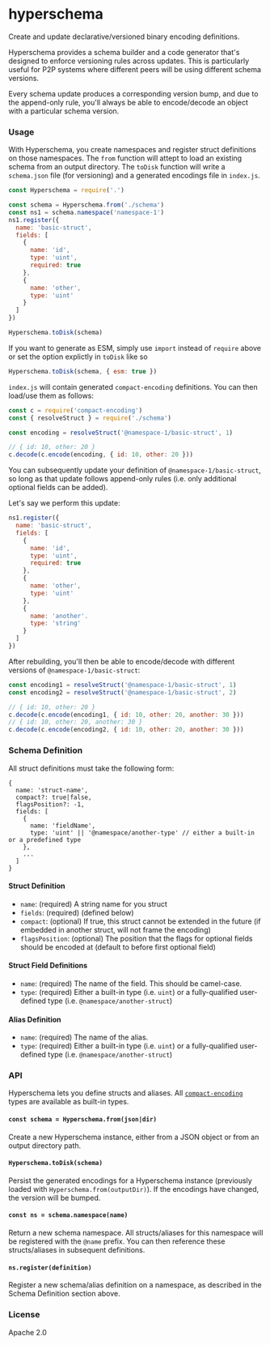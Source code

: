 # hyperschema
Create and update declarative/versioned binary encoding definitions.

Hyperschema provides a schema builder and a code generator that's designed to enforce versioning rules across updates. This is particularly useful for P2P systems where different peers will be using different schema versions.

Every schema update produces a corresponding version bump, and due to the append-only rule, you'll always be able to encode/decode an object with a particular schema version.

### Usage
With Hyperschema, you create namespaces and register struct definitions on those namespaces. The `from` function will attept to load an existing schema from an output directory. The `toDisk` function will write a `schema.json` file (for versioning) and a generated encodings file in `index.js`.
```js
const Hyperschema = require('.')

const schema = Hyperschema.from('./schema')
const ns1 = schema.namespace('namespace-1')
ns1.register({
  name: 'basic-struct',
  fields: [
    {
      name: 'id',
      type: 'uint',
      required: true
    },
    {
      name: 'other',
      type: 'uint'
    }
  ]
})

Hyperschema.toDisk(schema)
```

If you want to generate as ESM, simply use `import` instead of `require` above or set the option explictly in `toDisk` like so

```js
Hyperschema.toDisk(schema, { esm: true })
```

`index.js` will contain generated `compact-encoding` definitions. You can then load/use them as follows:
```js
const c = require('compact-encoding')
const { resolveStruct } = require('./schema')

const encoding = resolveStruct('@namespace-1/basic-struct', 1)

// { id: 10, other: 20 }
c.decode(c.encode(encoding, { id: 10, other: 20 }))
```

You can subsequently update your definition of `@namespace-1/basic-struct`, so long as that update follows append-only rules (i.e. only additional optional fields can be added).

Let's say we perform this update:
```js
ns1.register({
  name: 'basic-struct',
  fields: [
    {
      name: 'id',
      type: 'uint',
      required: true
    },
    {
      name: 'other',
      type: 'uint'
    },
    {
      name: 'another'.
      type: 'string'
    }
  ]
})
```

After rebuilding, you'll then be able to encode/decode with different versions of `@namespace-1/basic-struct`:
```js
const encoding1 = resolveStruct('@namespace-1/basic-struct', 1)
const encoding2 = resolveStruct('@namespace-1/basic-struct', 2)

// { id: 10, other: 20 }
c.decode(c.encode(encoding1, { id: 10, other: 20, another: 30 }))
// { id: 10, other: 20, another: 30 }
c.decode(c.encode(encoding2, { id: 10, other: 20, another: 30 }))
```

### Schema Definition
All struct definitions must take the following form:
```
{
  name: 'struct-name',
  compact?: true|false,
  flagsPosition?: -1,
  fields: [
    {
      name: 'fieldName',
      type: 'uint' || '@namespace/another-type' // either a built-in or a predefined type
    },
    ...
  ]
}
```

#### Struct Definition
* `name`: (required) A string name for you struct
* `fields`: (required) (defined below)
* `compact`: (optional) If true, this struct cannot be extended in the future (if embedded in another struct, will not frame the encoding)
* `flagsPosition`: (optional) The position that the flags for optional fields should be encoded at (default to before first optional field)

#### Struct Field Definitions
* `name`: (required) The name of the field. This should be camel-case.
* `type`: (required) Either a built-in type (i.e. `uint`) or a fully-qualified user-defined type (i.e. `@namespace/another-struct`)

#### Alias Definition
* `name`: (required) The name of the alias.
* `type`: (required) Either a built-in type (i.e. `uint`) or a fully-qualified user-defined type (i.e. `@namespace/another-struct`)

### API
Hyperschema lets you define structs and aliases. All [`compact-encoding`](https://github.com/holepunchto/compact-encoding) types are available as built-in types.

#### `const schema = Hyperschema.from(json|dir)`
Create a new Hyperschema instance, either from a JSON object or from an output directory path.

#### `Hyperschema.toDisk(schema)`
Persist the generated encodings for a Hyperschema instance (previously loaded with `Hyperschema.from(outputDir)`). If the encodings have changed, the version will be bumped.

#### `const ns = schema.namespace(name)`
Return a new schema namespace. All structs/aliases for this namespace will be registered with the `@name` prefix. You can then reference these structs/aliases in subsequent definitions.

#### `ns.register(definition)`
Register a new schema/alias definition on a namespace, as described in the Schema Definition section above.

### License
Apache 2.0
